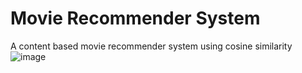 # Movie Recommender System
A content based movie recommender system using cosine similarity
![image](https://user-images.githubusercontent.com/65534446/182294778-f943d359-034e-407b-8511-c03f830996a5.png)
